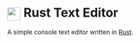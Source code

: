 # <img src="https://rustacean.net/assets/cuddlyferris.png" height="30" style="vertical-align: middle;"> Rust Text Editor

A simple console text editor written in [Rust](https://www.rust-lang.org/).
